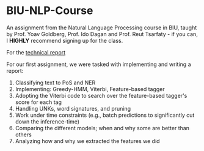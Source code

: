 # BIU-NLP-Course
An assignment from the Natural Language Processing course in BIU, taught by Prof. Yoav Goldberg, Prof. Ido Dagan and Prof. Reut Tsarfaty - if you can, I **HIGHLY** recommend signing up for the class.

For the [technical report](https://github.com/RoyiRa/NLP-Course/blob/main/Assignment1/writeup.pdf) 

For our first assignment, we were tasked with implementing and writing a report:

1. Classifying text to PoS and NER
2. Implementing: Greedy-HMM, Viterbi, Feature-based tagger
3. Adopting the Viterbi code to search over the feature-based tagger's score for each tag
4. Handling UNKs, word signatures, and pruning
5. Work under time constraints (e.g., batch predictions to significantly cut down the inference-time)
6. Comparing the different models; when and why some are better than others
7.  Analyzing how and why we extracted the features we did
